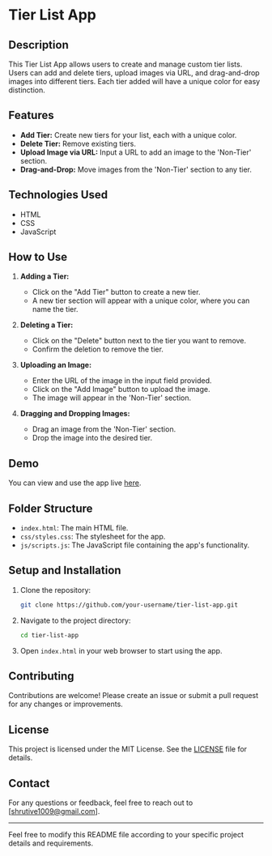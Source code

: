 # Tier List App

## Description

This Tier List App allows users to create and manage custom tier lists. Users can add and delete tiers, upload images via URL, and drag-and-drop images into different tiers. Each tier added will have a unique color for easy distinction.

## Features

- **Add Tier:** Create new tiers for your list, each with a unique color.
- **Delete Tier:** Remove existing tiers.
- **Upload Image via URL:** Input a URL to add an image to the 'Non-Tier' section.
- **Drag-and-Drop:** Move images from the 'Non-Tier' section to any tier.

## Technologies Used

- HTML
- CSS
- JavaScript

## How to Use

1. **Adding a Tier:**
   - Click on the "Add Tier" button to create a new tier.
   - A new tier section will appear with a unique color, where you can name the tier.

2. **Deleting a Tier:**
   - Click on the "Delete" button next to the tier you want to remove.
   - Confirm the deletion to remove the tier.

3. **Uploading an Image:**
   - Enter the URL of the image in the input field provided.
   - Click on the "Add Image" button to upload the image.
   - The image will appear in the 'Non-Tier' section.

4. **Dragging and Dropping Images:**
   - Drag an image from the 'Non-Tier' section.
   - Drop the image into the desired tier.

## Demo

You can view and use the app live [here](https://shrutiverma12.github.io/tier-list-app/).

## Folder Structure


- `index.html`: The main HTML file.
- `css/styles.css`: The stylesheet for the app.
- `js/scripts.js`: The JavaScript file containing the app's functionality.

## Setup and Installation

1. Clone the repository:
    ```bash
    git clone https://github.com/your-username/tier-list-app.git
    ```
2. Navigate to the project directory:
    ```bash
    cd tier-list-app
    ```
3. Open `index.html` in your web browser to start using the app.

## Contributing

Contributions are welcome! Please create an issue or submit a pull request for any changes or improvements.

## License

This project is licensed under the MIT License. See the [LICENSE](LICENSE) file for details.

## Contact

For any questions or feedback, feel free to reach out to [shrutive1009@gmail.com].

---

Feel free to modify this README file according to your specific project details and requirements.
